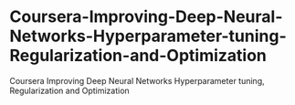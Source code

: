 # Coursera-Improving-Deep-Neural-Networks-Hyperparameter-tuning-Regularization-and-Optimization
Coursera Improving Deep Neural Networks Hyperparameter tuning, Regularization and Optimization
